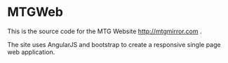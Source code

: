 MTGWeb
======
This is the source code for the MTG Website http://mtgmirror.com .

The site uses AngularJS and bootstrap to create a responsive single page web application.

